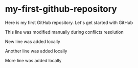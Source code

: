 # my-first-github-repository
Here is my first GitHub repository. Let's get started with GitHub

This line was modified manually during conflicts resolution

New line was added locally

Another line was added locally

More line was added locally